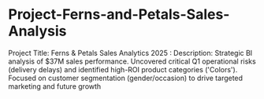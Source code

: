 # Project-Ferns-and-Petals-Sales-Analysis
Project Title: Ferns &amp; Petals Sales Analytics 2025 : Description: Strategic BI analysis of $37M sales performance. Uncovered critical Q1 operational risks (delivery delays) and identified high-ROI product categories ('Colors'). Focused on customer segmentation (gender/occasion) to drive targeted marketing and future growth
